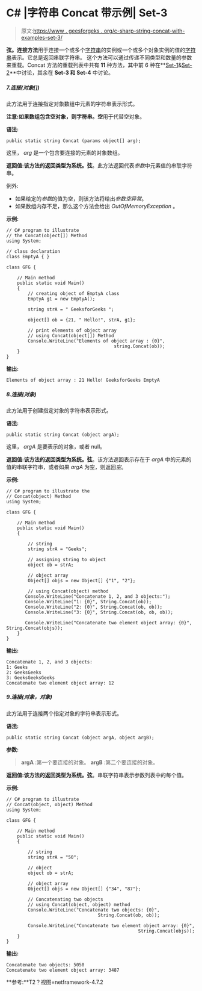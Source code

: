 # C# |字符串 Concat 带示例| Set-3

> 原文:[https://www . geesforgeks . org/c-sharp-string-concat-with-examples-set-3/](https://www.geeksforgeeks.org/c-sharp-string-concat-with-examples-set-3/)

**弦。连接方法**用于连接一个或多个[字符串](https://www.geeksforgeeks.org/c-string/)的实例或一个或多个对象实例的值的[字符串](https://www.geeksforgeeks.org/c-string/)表示。它总是返回串联字符串。
这个方法可以通过传递不同类型和数量的参数来重载。Concat 方法的重载列表中共有 **11** 种方法，其中前 6 种在**[Set-1](https://www.geeksforgeeks.org/c-string-concat-with-examples-set-1/)&[Set-2](https://www.geeksforgeeks.org/c-string-concat-with-examples-set-2/)**中讨论，其余在 **Set-3 和 Set-4** 中讨论。

##### 7.连接(对象[])

此方法用于连接指定对象数组中元素的字符串表示形式。

**注意:**如果数组包含空对象，则**字符串。空**用于代替空对象。

**语法:**

```
public static string Concat (params object[] arg);
```

这里， *arg* 是一个包含要连接的元素的对象数组。

**返回值:**该方法的返回类型为**系统。弦**。此方法返回代表*参数*中元素值的串联字符串。

例外:

*   如果给定的*参数*的值为空，则该方法将给出*参数空异常*。
*   如果数组内存不足，那么这个方法会给出 *OutOfMemoryException* 。

**示例:**

```
// C# program to illustrate 
// the Concat(object[]) Method
using System;

// class declaration
class EmptyA { }

class GFG {

    // Main method
    public static void Main()
    {
        // creating object of EmptyA class
        EmptyA g1 = new EmptyA();

        string strA = " GeeksforGeeks ";

        object[] ob = {21, " Hello!", strA, g1};

        // print elements of object array
        // using Concat(object[]) Method
        Console.WriteLine("Elements of object array : {0}",
                                        string.Concat(ob));
    }
}
```

**输出:**

```
Elements of object array : 21 Hello! GeeksforGeeks EmptyA
```

##### 8.连接(对象)

此方法用于创建指定对象的字符串表示形式。

**语法:**

```
public static string Concat (object argA);
```

这里， *argA* 是要表示的对象，或者 null。

**返回值:**该方法的返回类型为**系统。弦**。该方法返回表示存在于 *argA* 中的元素的值的串联字符串，或者如果 *argA* 为空，则返回*空*。

**示例:**

```
// C# program to illustrate the
// Concat(object) Method
using System;

class GFG {

    // Main method
    public static void Main()
    {

        // string
        string strA = "Geeks";

        // assigning string to object
        object ob = strA;

        // object array
        Object[] objs = new Object[] {"1", "2"};

        // using Concat(object) method
       Console.WriteLine("Concatenate 1, 2, and 3 objects:");
       Console.WriteLine("1: {0}", String.Concat(ob));
       Console.WriteLine("2: {0}", String.Concat(ob, ob));
       Console.WriteLine("3: {0}", String.Concat(ob, ob, ob));

       Console.WriteLine("Concatenate two element object array: {0}", String.Concat(objs));
    }
}
```

**输出:**

```
Concatenate 1, 2, and 3 objects:
1: Geeks
2: GeeksGeeks
3: GeeksGeeksGeeks
Concatenate two element object array: 12

```

##### 9.连接(对象，对象)

此方法用于连接两个指定对象的字符串表示形式。

**语法:**

```
public static string Concat (object argA, object argB);
```

**参数:**

> **argA** :第一个要连接的对象。
> **argB** :第二个要连接的对象。

**返回值:**该方法的返回类型为**系统。弦**。串联字符串表示参数列表中的每个值。

**示例:**

```
// C# program to illustrate
// Concat(object, object) Method
using System;

class GFG {

    // Main method
    public static void Main()
    {

        // string
        string strA = "50";

        // object
        object ob = strA;

        // object array
        Object[] objs = new Object[] {"34", "87"};

        // Concatenating two objects
        // using Concat(object, object) method
        Console.WriteLine("Concatenate two objects: {0}",
                                  String.Concat(ob, ob));

        Console.WriteLine("Concatenate two element object array: {0}",
                                                 String.Concat(objs));
    }
}
```

**输出:**

```
Concatenate two objects: 5050
Concatenate two element object array: 3487

```

**参考:**T2？视图=netframework-4.7.2